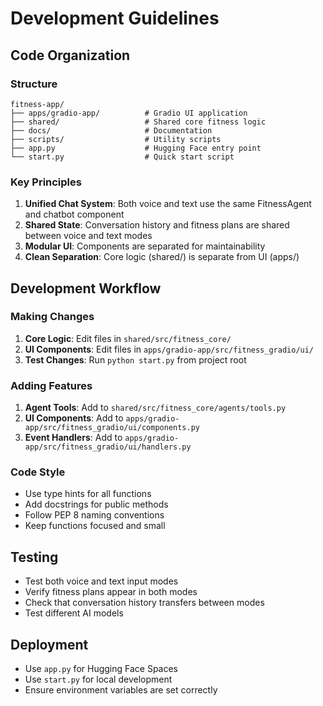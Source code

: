 # Development Guidelines

## Code Organization

### Structure
```
fitness-app/
├── apps/gradio-app/          # Gradio UI application
├── shared/                   # Shared core fitness logic
├── docs/                     # Documentation
├── scripts/                  # Utility scripts
├── app.py                    # Hugging Face entry point
└── start.py                  # Quick start script
```

### Key Principles

1. **Unified Chat System**: Both voice and text use the same FitnessAgent and chatbot component
2. **Shared State**: Conversation history and fitness plans are shared between voice and text modes
3. **Modular UI**: Components are separated for maintainability
4. **Clean Separation**: Core logic (shared/) is separate from UI (apps/)

## Development Workflow

### Making Changes

1. **Core Logic**: Edit files in `shared/src/fitness_core/`
2. **UI Components**: Edit files in `apps/gradio-app/src/fitness_gradio/ui/`
3. **Test Changes**: Run `python start.py` from project root

### Adding Features

1. **Agent Tools**: Add to `shared/src/fitness_core/agents/tools.py`
2. **UI Components**: Add to `apps/gradio-app/src/fitness_gradio/ui/components.py`
3. **Event Handlers**: Add to `apps/gradio-app/src/fitness_gradio/ui/handlers.py`

### Code Style

- Use type hints for all functions
- Add docstrings for public methods
- Follow PEP 8 naming conventions
- Keep functions focused and small

## Testing

- Test both voice and text input modes
- Verify fitness plans appear in both modes
- Check that conversation history transfers between modes
- Test different AI models

## Deployment

- Use `app.py` for Hugging Face Spaces
- Use `start.py` for local development
- Ensure environment variables are set correctly
